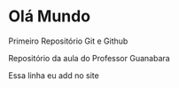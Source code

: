 # Olá Mundo
Primeiro Repositório Git e Github

Repositório da aula do Professor Guanabara

Essa linha eu add no site
